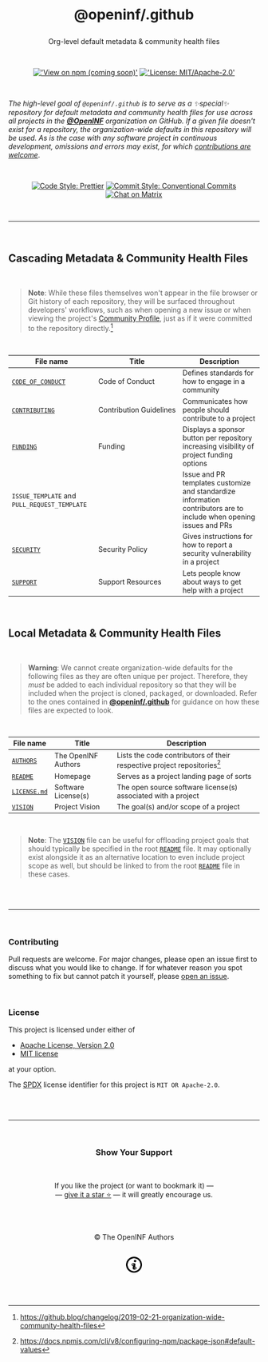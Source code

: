 <h1 align="center">

@openinf/.github

</h1>

<div align="center">

Org-level default metadata & community health files

<br />

[!['View on npm (coming soon)'][npm-badge--shields]][npm-badge-url]
[!['License: MIT/Apache-2.0'][license-badge--shields]][license-badge-url]

</div>

<br />

_The high-level goal of `@openinf/.github` is to serve as a ✨special✨
repository for default metadata and community health files for use across all
projects in the [**@OpenINF**][] organization on GitHub. If a given file doesn't
exist for a repository, the organization-wide defaults in this repository will
be used. As is the case with any software project in continuous development,
omissions and errors may exist, for which [contributions are
welcome](#contributing)_.

<br />

<div align="center">

[![Code Style: Prettier][prettier-badge]][prettier-url]
[![Commit Style: Conventional Commits][conventional-commits-badge]][conventional-commits-url]
[![Chat on Matrix][matrix-badge--shields]][matrix-url]

</div>

<br />

---

<br />

<h2>Cascading&nbsp;Metadata&nbsp;&amp; Community&nbsp;Health&nbsp;Files</h2>

<br />

> **Note**: While these files themselves won't appear in the file browser or Git
> history of each repository, they will be surfaced throughout developers'
> workflows, such as when opening a new issue or when viewing the project's
> [Community Profile][], just as if it were committed to the repository
> directly.[^1]

<br /><div align="center">

| File name                                    | Title                        | Description                                                                                                          |
| -------------------------------------------- | ---------------------------- | -------------------------------------------------------------------------------------------------------------------- |
| [`CODE_OF_CONDUCT`][]                        | Code&nbsp;of&nbsp;Conduct    | Defines standards for how to engage in a community                                                                   |
| [`CONTRIBUTING`][]                           | Contribution&nbsp;Guidelines | Communicates how people should contribute to a project                                                               |
| [`FUNDING`][]                                | Funding                      | Displays a sponsor button per repository increasing visibility of project funding options                            |
| `ISSUE_TEMPLATE` and `PULL_REQUEST_TEMPLATE` |                              | Issue and PR templates customize and standardize information contributors are to include when opening issues and PRs |
| [`SECURITY`][]                               | Security&nbsp;Policy         | Gives instructions for how to report a security vulnerability in a project                                           |
| [`SUPPORT`][]                                | Support&nbsp;Resources       | Lets people know about ways to get help with a project                                                               |

</div><br />

<h2>Local&nbsp;Metadata&nbsp;&amp; Community&nbsp;Health&nbsp;Files</h2>

<br />

> **Warning**: We cannot create organization-wide defaults for the following
> files as they are often unique per project. Therefore, they _must_ be added to
> each individual repository so that they will be included when the project is
> cloned, packaged, or downloaded. Refer to the ones contained in
> [**@openinf/.github**][] for guidance on how these files are expected to look.

<br /><div align="center">

| File name        | Title               | Description                                                              |
| ---------------- | ------------------- | ------------------------------------------------------------------------ |
| [`AUTHORS`][]    | The OpenINF Authors | Lists the code contributors of their respective project repositories[^2] |
| [`README`][]     | Homepage            | Serves as a project landing page of sorts                                |
| [`LICENSE.md`][] | Software License(s) | The open source software license(s) associated with a project            |
| [`VISION`][]     | Project Vision      | The goal(s) and/or scope of a project                                    |

</div><br />

> **Note**: The [`VISION`][] file can be useful for offloading project goals that
> should typically be specified in the root [`README`][] file. It may optionally
> exist alongside it as an alternative location to even include project scope as
> well, but should be linked to from the root [`README`][] file in these cases.

<br /><br />

---

<br />

### Contributing

Pull requests are welcome. For major changes, please open an issue first to
discuss what you would like to change. If for whatever reason you spot something
to fix but cannot patch it yourself, please [open an issue][].

<br />

### License

This project is licensed under either of

- [Apache License, Version 2.0](https://www.apache.org/licenses/LICENSE-2.0)
- [MIT license](https://opensource.org/licenses/MIT)

at your option.

The [SPDX](https://spdx.dev) license identifier for this project is
`MIT OR Apache-2.0`.

<br /><br />

---

<br />

<div align="center">

### Show Your Support

<br />

If you like the project (or want to bookmark it)&nbsp;&mdash;<br />
&mdash;&nbsp;[give it a star ⭐️][]&nbsp;&mdash;&nbsp;it will greatly encourage
us.

<br /><br />

&copy; The OpenINF Authors

<br />

<a title="The OpenINF website" href="https://open.inf.is" rel="author">
  <img alt="The OpenINF logo" height="32px" width="32px" src="https://raw.githubusercontent.com/openinf/openinf.github.io/live/assets/img/svg/logo.svg?sanitize=true" />
</a>

</div>

<br /><br />

<!-- BEGIN LINK DEFINITIONS -->
[^1]:
    <https://github.blog/changelog/2019-02-21-organization-wide-community-health-files>

[^2]:
    <https://docs.npmjs.com/cli/v8/configuring-npm/package-json#default-values>

[`AUTHORS`]:
  https://github.com/OpenINF/.github/blob/HEAD/AUTHORS
  'List of people who have contributed code to this project'
[`CODE_OF_CONDUCT`]:
  https://github.com/OpenINF/.github/blob/HEAD/CODE_OF_CONDUCT.md
  'Standards for how to engage with the project community'
[`CONTRIBUTING`]:
  https://github.com/OpenINF/.github/blob/HEAD/CONTRIBUTING.md
  'Contribution guidelines for this project'
[`FUNDING`]:
  https://github.com/OpenINF/.github/blob/HEAD/.github/FUNDING.yml
  'How to financially support maintenance/development of @OpenINF projects'
[`LICENSE.md`]:
  https://github.com/OpenINF/.github/blob/HEAD/LICENSE.md
  'The open source software license(s) associated with this project'
[`README`]:
  https://github.com/OpenINF/.github/blob/HEAD/README.md
  'The landing/home page of this project'
[`SECURITY`]:
  https://github.com/OpenINF/.github/blob/HEAD/SECURITY.md
  'Instructions on how to report security vulnerabilities for this project'
[`SUPPORT`]:
  https://github.com/OpenINF/.github/blob/HEAD/SUPPORT.md
  'Where to get help on this project'
[`VISION`]:
  https://github.com/OpenINF/.github/blob/HEAD/VISION.md
  'What the goal(s) and/or scope are of this project'

[**@OpenINF**]: https://github.com/OpenINF
[**@OpenINF/.github**]: https://github.com/OpenINF/.github
[Community Profile]: https://github.com/OpenINF/.github/community
[conventional-commits-badge]: https://img.shields.io/badge/commit%20style-Conventional-%23fa6673?logoColor=white&logo=data:image/svg+xml;base64,PHN2ZyB4bWxucz0iaHR0cDovL3d3dy53My5vcmcvMjAwMC9zdmciIHZpZXdCb3g9IjAgMCAzMCAzMCI+PHBhdGggc3R5bGU9ImZpbGw6ICNGRkYiIGQ9Ik0xNSwyQTEzLDEzLDAsMSwxLDIsMTUsMTMsMTMsMCwwLDEsMTUsMm0wLTJBMTUsMTUsMCwxLDAsMzAsMTUsMTUsMTUsMCwwLDAsMTUsMFoiLz48L3N2Zz4K 'Commit Style: Conventional Commits'
[conventional-commits-url]: https://www.conventionalcommits.org 'Commit Style: Conventional Commits'
[give it a star ⭐️]: https://github.com/OpenINF/.github/stargazers
[license-badge--shields]: https://img.shields.io/badge/license-MIT%2FApache--2.0-blue.svg?logo=github 'License: MIT/Apache 2.0'
[license-badge-url]: #license 'License: MIT/Apache 2.0'
[matrix-badge--shields]: https://img.shields.io/badge/matrix-join%20chat-%2346BC99?logo=matrix 'Chat on Matrix'
[matrix-url]: https://matrix.to/#/#openinf:matrix.org 'You&apos;re invited to talk on Matrix'
[npm-badge--shields]: https://img.shields.io/badge/packages-6-2a2a2a.svg?logo=npm 'View our packages on npm'
[npm-badge-url]: https://www.npmjs.com/org/openinf 'View all of OpenINF&apos;s packages published to the npm registry'
[open an issue]: https://github.com/OpenINF/.github/issues
[prettier-badge]: https://img.shields.io/badge/code_style-Prettier-ff69b4.svg?logo=prettier 'Code Style: Prettier'
[prettier-url]: https://prettier.io/playground 'Code Style: Prettier'
<!-- END LINK DEFINITIONS -->

